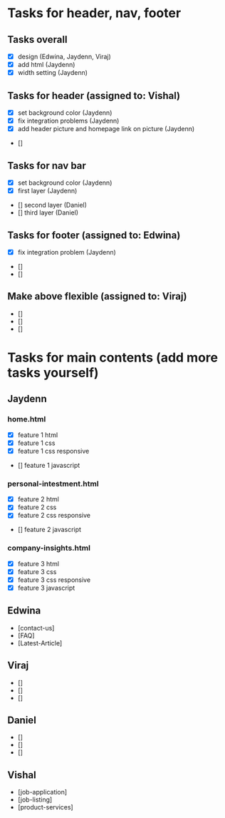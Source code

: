 # Tasks for header, nav, footer

## Tasks overall
- [x] design (Edwina, Jaydenn, Viraj)
- [x] add html (Jaydenn)
- [x] width setting (Jaydenn)

## Tasks for header (assigned to: Vishal)
- [x] set background color (Jaydenn)
- [x] fix integration problems (Jaydenn)
- [x] add header picture and homepage link on picture (Jaydenn)
- [] 

## Tasks for nav bar
- [x] set background color (Jaydenn)
- [x] first layer (Jaydenn)
- [] second layer (Daniel)
- [] third layer (Daniel)

## Tasks for footer (assigned to: Edwina)
- [x] fix integration problem (Jaydenn)
- [] 
- [] 

## Make above flexible (assigned to: Viraj)
- [] 
- [] 
- [] 


# Tasks for main contents (add more tasks yourself)

## Jaydenn
### home.html
- [x] feature 1 html
- [x] feature 1 css
- [x] feature 1 css responsive
- [] feature 1 javascript
### personal-intestment.html
- [x] feature 2 html
- [x] feature 2 css
- [x] feature 2 css responsive
- [] feature 2 javascript
### company-insights.html
- [x] feature 3 html
- [x] feature 3 css
- [x] feature 3 css responsive
- [x] feature 3 javascript

## Edwina
- [contact-us] 
- [FAQ]
- [Latest-Article] 

## Viraj
- [] 
- [] 
- [] 

## Daniel
- [] 
- [] 
- [] 

## Vishal
- [job-application] 
- [job-listing] 
- [product-services]